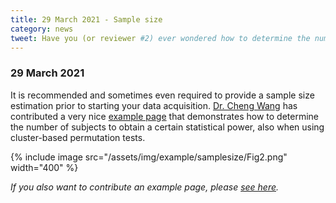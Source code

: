```yaml
---
title: 29 March 2021 - Sample size
category: news
tweet: Have you (or reviewer #2) ever wondered how to determine the number of subjects that you need to power your cluster-based permutation test 🤓? Well, Dr. Cheng Wang has just created this very helpful FieldTrip example page (with own code) that shows you how to do that! See https://www.fieldtriptoolbox.org/#29-march-2021
---
```


### 29 March 2021

It is recommended and sometimes even required to provide a sample size estimation prior to starting your data acquisition. [Dr. Cheng Wang](https://www.researchgate.net/profile/Cheng-Wang-93) has contributed a very nice [example page](/example/stats/samplesize) that demonstrates how to determine the number of subjects to obtain a certain statistical power, also when using cluster-based permutation tests.

{% include image src="/assets/img/example/samplesize/Fig2.png" width="400" %}

_If you also want to contribute an example page, please [see here](/development/contribute/#contribute-documentation)._
